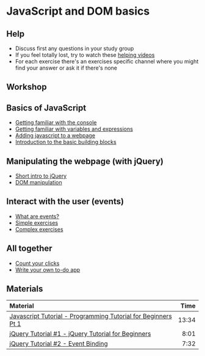 # JavaScript and DOM basics

## Help

- Discuss first any questions in your study group
- If you feel totally lost, try to watch these [helping videos](#materials)
- For each exercise there's an exercises specific channel where you might find your answer or ask it if there's none

## Workshop

## Basics of JavaScript

- [Getting familiar with the console](./exercises/browser-console.md)
- [Getting familiar with variables and expressions](./exercises/js-basics.md)
- [Adding javascript to a webpage](./exercises/html-script-tag.md)
- [Introduction to the basic building blocks](./exercises/js-building-blocks.md)

## Manipulating the webpage (with jQuery)

- [Short intro to jQuery](./exercises/jquery-intro.md)
- [DOM manipulation](./exercises/jquery-dom-manipulation.md)

## Interact with the user (events)

- [What are events?](./exercises/events-intro.md)
- [Simple exercises](./exercises/simple-event-listeners.md)
- [Complex exercises](./exercises/events-listeners-with-logic.md)

## All together

- [Count your clicks](./exercises/counter.md)
- [Write your own to-do app](./exercises/todo.md)

## Materials

| Material                                                                  |  Time |
| :------------------------------------------------------------------------ | ----: |
|[Javascript Tutorial - Programming Tutorial for Beginners Pt 1][js-basics] | 13:34 |
|[jQuery Tutorial #1 - jQuery Tutorial for Beginners][jquery-basics]        |  8:01 |
|[jQuery Tutorial #2 - Event Binding][events]                               |  7:32 |

[js-basics]: https://www.youtube.com/watch?v=vZBCTc9zHtI
[jquery-basics]: https://www.youtube.com/watch?v=hMxGhHNOkCU
[events]: https://www.youtube.com/watch?v=G-POtu9J-m4